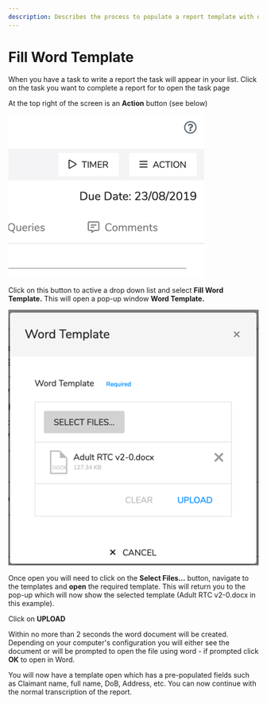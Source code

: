 ```yaml
---
description: Describes the process to populate a report template with data from inClinic
---
```


# Fill Word Template

When you have a task to write a report the task will appear in your list. Click on the task you want to complete a report for to open the task page

At the top right of the screen is an **Action** button \(see below\)

![](../../.gitbook/assets/0.png)

Click on this button to active a drop down list and select **Fill Word Template.** This will open a pop-up window **Word Template.**

![](../../.gitbook/assets/1.png)

Once open you will need to click on the **Select Files...** button, navigate to the templates and **open** the required template. This will return you to the pop-up which will now show the selected template \(Adult RTC v2-0.docx in this example\).

Click on **UPLOAD**

Within no more than 2 seconds the word document will be created. Depending on your computer's configuration you will either see the document or will be prompted to open the file using word - if prompted click **OK** to open in Word.

You will now have a template open which has a pre-populated fields such as Claimant name, full name, DoB, Address, etc. You can now continue with the normal transcription of the report.

